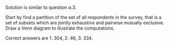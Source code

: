 Solution is similar to question $\alpha$.3.  

Start by find a partition of the set of all respondents in the survey, that is a set of subsets which are jointly exhaustive and pairwise mutually exclusive.
Draw a Venn diagram to illustrate the computations.

Correct answers are 1. 304, 2. 46, 3. 334.